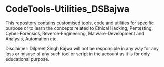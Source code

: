 # CodeTools-Utilities_DSBajwa
This repository contains customised tools, code and utilities for specific purpose or to learn the concepts related to Ethical Hacking, Pentesting, Cyber-Forensics, Reverse-Engineering, Malware-Development and Analysis, Automation etc.


Disclaimer: Dilpreet Singh Bajwa will not be responsible in any way for any loss or misuse of any such tool or script in the account as it is for only educational purpose.
